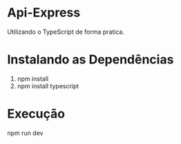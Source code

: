# Api-Express
Utilizando o TypeScript de forma pratica.

# Instalando as Dependências
1.  npm install
2.  npm install typescript 

# Execução 
npm run dev

